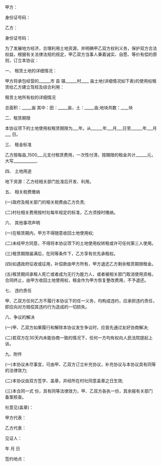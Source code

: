 
 


甲方：


身份证号码：


乙方：


身份证号码：


为了发展地方经济，合理利用土地资源，并明确甲乙双方权利义务，保护双方合法权益，根据有关法律法规的规定，甲乙双方当事人秉着诚实、自愿、等价有偿的原则，订立本协议：


一、 租赁土地的详细情况：


甲方将承包经营的______市 县 镇______村____ 亩土地(详细情况如下表)的使用权租赁给乙方建立驾校及综合利用：


租赁土地所有权的详细情况


总面积：_____亩 其中：田：_____亩，土：_____亩;地块共数：____块


二、租赁期限


本协议项下的土地使用权租赁期限为___年。从______年___月___日至______年___月___ 日。


三、 租金标准


乙方按每亩_1500___元支付租赁费用，一次性付清，按期限的租金共计______元，大写____________.


四、 土地用途


地下资源：乙方经相关部门批准后开发、利用。


五、 相关税费缴纳


(一)政府及相关部门的相关税费由乙方负责;


(二)村社相关费用按村社每年规定的标准，乙方须按时缴纳。


六、 其他事项声明


(一)在租赁期内，甲方不得随意收回土地使用权;


(二)未经甲方同意，不得将本协议项下的土地使用权转租或许可任何第三人使用。


(三)租赁期限届满后，在同等条件下，乙方享有优先承租权。


(四)如遇政府征收或征用，补偿款由甲方所有，甲方退还乙方剩余租赁期限租金。


(五)租赁期间承租人死亡或者成为无行为能力人，或者被相关部门取消使用资格，合同终止，由甲方收回土地使用权，租金作为甲方恢复整改费用，不予退还。


七、 违约责任


甲、乙双方任何乙方不履行本协议下的任一义务，均构成违约，应承担违约责任，即应向对方赔偿其违约行为造成的一切损失。


八、争议的解决


(一)甲、乙双方如果履行和解除本协议发生争议时，应首先通过友好协商解决;


(二)若双方在30天内未能协商一致的情况下，任何一方均有权向人民法院提起上诉。


九、附件


(一)本协议未尽事宜，可由甲、乙双方订立补充协议，补充协议与本协议具有同等的法律效力;


(二)本协议由双方签字、盖章，并经所在村社同意盖章之日生效;


(三)本合同一式 份，具有同等法律效力，甲、乙双方各执一份，其余报有关部门备案核查。


社意见(盖章)：


甲方代表：


乙方代表：


见证人：


年 月 日


签约地点：
 


 

 
 
 
 
 
  


  
 

  


  


  
 
 
 
 

